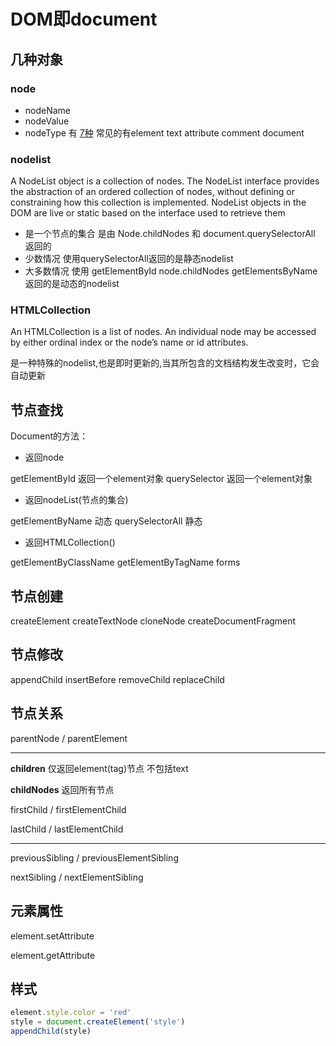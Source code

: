 # DOM即document

## 几种对象

### node

- nodeName
- nodeValue
- nodeType
  有 [7种](https://developer.mozilla.org/en-US/docs/Web/API/Node/nodeType)
  常见的有element text attribute comment document

### nodelist
A NodeList object is a collection of nodes. The NodeList interface provides the abstraction of an ordered collection of nodes, without defining or constraining how this collection is implemented. NodeList objects in the DOM are live or static based on the interface used to retrieve them
- 是一个节点的集合 是由 Node.childNodes 和 document.querySelectorAll 返回的
- 少数情况 使用querySelectorAll返回的是静态nodelist
- 大多数情况 使用 getElementById node.childNodes getElementsByName 返回的是动态的nodelist

### HTMLCollection

An HTMLCollection is a list of nodes. An individual node may be accessed by either ordinal index or the node’s name or id attributes.

是一种特殊的nodelist,也是即时更新的,当其所包含的文档结构发生改变时，它会自动更新

## 节点查找

Document的方法：

- 返回node

getElementById 返回一个element对象
querySelector 返回一个element对象

- 返回nodeList(节点的集合)

getElementByName 动态
querySelectorAll 静态

- 返回HTMLCollection()

getElementByClassName
getElementByTagName
forms

## 节点创建

createElement
createTextNode
cloneNode
createDocumentFragment

## 节点修改

appendChild
insertBefore
removeChild
replaceChild

## 节点关系

parentNode / parentElement

---

**children** 仅返回element(tag)节点 不包括text

**childNodes** 返回所有节点

firstChild / firstElementChild

lastChild / lastElementChild

---

previousSibling / previousElementSibling

nextSibling / nextElementSibling

## 元素属性

element.setAttribute

element.getAttribute

## 样式

```javascript
element.style.color = 'red'
style = document.createElement('style')
appendChild(style)
```